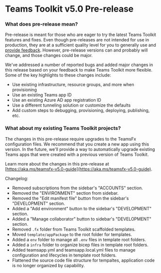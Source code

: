 # Teams Toolkit v5.0 Pre-release

### What does pre-release mean?
Pre-release is meant for those who are eager to try the latest Teams Toolkit features and fixes. Even though pre-releases are not intended for use in production, they are at a sufficient quality level for you to generally use and [provide feedback](https://aka.ms/ttk-feedback). However, pre-release versions can and probably will change, and those changes could be major.

We've addressed a number of reported bugs and added major changes in this release based on your feedback to make Teams Toolkit more flexible. Some of the key highlights to these changes include:

- Use existing infrastructure, resource groups, and more when provisioning
- Use an existing Teams app ID
- Use an existing Azure AD app registration ID
- Use a different tunneling solution or customize the defaults
- Add custom steps to debugging, provisioning, deploying, publishing, etc.

### What about my existing Teams Toolkit projects?
The changes in this pre-release require upgrades to the TeamsFx configuration files. We recommend that you create a new app using this version. In the future, we'll provide a way to automatically upgrade existing Teams apps that were created with a previous version of Teams Toolkit.

Learn more about the changes in this pre-release at [https://aka.ms/teamsfx-v5.0-guide](https://aka.ms/teamsfx-v5.0-guide).

Changelog:
- Removed subscriptions from the sidebar's "ACCOUNTS" section.
- Removed the "ENVIRONMENT" section from sidebar.
- Removed the "Edit manifest file" button from the sidebar's "DEVELOPMENT" section.
- Added a "Add environment" button to the sidebar's "DEVELOPMENT" section.
- Added a "Manage collaborator" button to sidebar's "DEVELOPMENT" section.
- Removed `.fx` folder from Teams Toolkit scaffolded templates.
- Moved `template/appPackage` to the root folder for templates.
- Added a `env` folder to manage all `.env` files in template root folders.
- Added a `infra` folder to organize bicep files in template root folders.
- Added teamsapp.yml and teamsapp.local.yml files to manage configuration and lifecycles in template root folders.
- Flattened the source code file structure for tempaltes, application code is no longer organized by capability.

